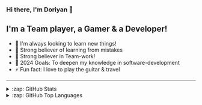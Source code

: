 ### Hi there, I'm Doriyan 👋

## I'm a Team player, a Gamer & a Developer!

- 🔭 I'm always looking to learn new things!
- 🌱 Strong believer of learning from mistakes 
- 👯 Strong believer in Team-work!
- 🥅 2024 Goals: To deepen my knowledge in software-development
- ⚡ Fun fact: I love to play the guitar & travel
---

<details>
  <summary>:zap: GitHub Stats</summary>

  [![Anurag's GitHub stats](https://github-readme-stats.vercel.app/api?username=doriyan13&theme=tokyonight)](https://github.com/anuraghazra/github-readme-stats)
</details>


<details>
  <summary>:zap: GitHub Top Languages</summary>

 [![Top Langs](https://github-readme-stats.vercel.app/api/top-langs/?username=doriyan13&theme=tokyonight)](https://github.com/anuraghazra/github-readme-stats)
</details>
